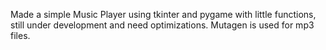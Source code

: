 Made a simple Music Player using tkinter and pygame with little functions, still under development and need optimizations.
Mutagen is used for mp3 files.
